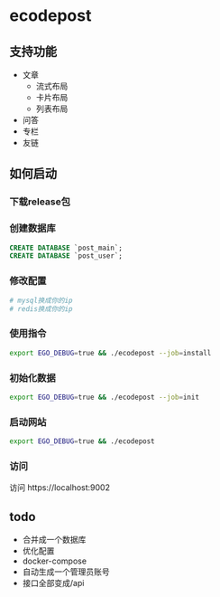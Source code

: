 # ecodepost
## 支持功能
* 文章
  * 流式布局
  * 卡片布局
  * 列表布局
* 问答
* 专栏
* 友链

## 如何启动
### 下载release包
### 创建数据库
```sql
CREATE DATABASE `post_main`;
CREATE DATABASE `post_user`;
```
### 修改配置
```toml
# mysql换成你的ip
# redis换成你的ip
```
### 使用指令
```bash
export EGO_DEBUG=true && ./ecodepost --job=install
```
### 初始化数据
```bash
export EGO_DEBUG=true && ./ecodepost --job=init
```
### 启动网站
```bash
export EGO_DEBUG=true && ./ecodepost 
```

### 访问
访问 https://localhost:9002

## todo
* 合并成一个数据库
* 优化配置
* docker-compose
* 自动生成一个管理员账号
* 接口全部变成/api

